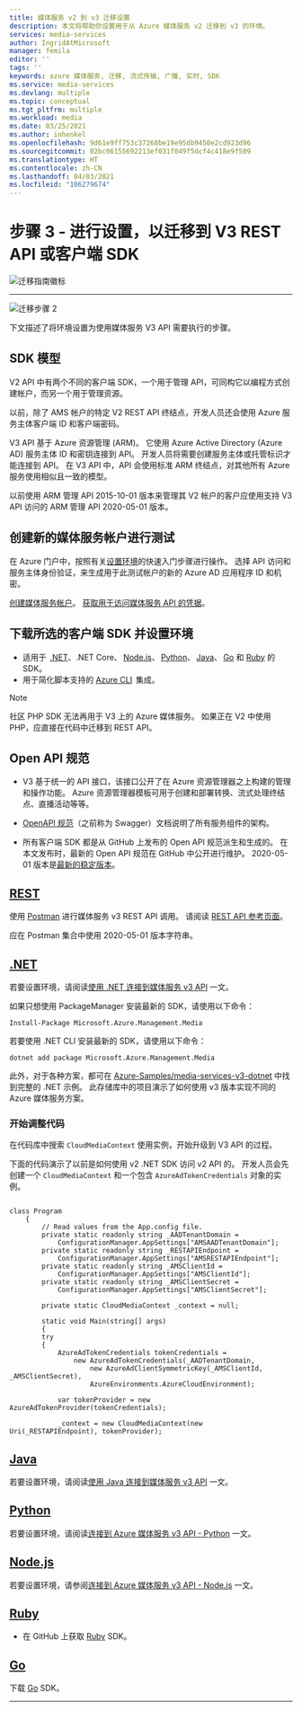 ```yaml
---
title: 媒体服务 v2 到 v3 迁移设置
description: 本文将帮助你设置用于从 Azure 媒体服务 v2 迁移到 v3 的环境。
services: media-services
author: IngridAtMicrosoft
manager: femila
editor: ''
tags: ''
keywords: azure 媒体服务, 迁移, 流式传输, 广播, 实时, SDK
ms.service: media-services
ms.devlang: multiple
ms.topic: conceptual
ms.tgt_pltfrm: multiple
ms.workload: media
ms.date: 03/25/2021
ms.author: inhenkel
ms.openlocfilehash: 9d61e9ff753c37268be19e95db9450e2cd923d96
ms.sourcegitcommit: 02bc06155692213ef031f049f5dcf4c418e9f509
ms.translationtype: HT
ms.contentlocale: zh-CN
ms.lasthandoff: 04/03/2021
ms.locfileid: "106279674"
---
```

# <a name="step-3---set-up-to-migrate-to-the-v3-rest-api-or-client-sdk"></a>步骤 3 - 进行设置，以迁移到 V3 REST API 或客户端 SDK

![迁移指南徽标](./media/migration-guide/azure-media-services-logo-migration-guide.svg)

<hr color="#5ea0ef" size="10">

![迁移步骤 2](./media/migration-guide/steps-3.svg)

下文描述了将环境设置为使用媒体服务 V3 API 需要执行的步骤。

## <a name="sdk-model"></a>SDK 模型

V2 API 中有两个不同的客户端 SDK，一个用于管理 API，可同构它以编程方式创建帐户，而另一个用于管理资源。

以前，除了 AMS 帐户的特定 V2 REST API 终结点，开发人员还会使用 Azure 服务主体客户端 ID 和客户端密码。

V3 API 基于 Azure 资源管理 (ARM)。 它使用 Azure Active Directory (Azure AD) 服务主体 ID 和密钥连接到 API。 开发人员将需要创建服务主体或托管标识才能连接到 API。 在 V3 API 中，API 会使用标准 ARM 终结点，对其他所有 Azure 服务使用相似且一致的模型。

以前使用 ARM 管理 API 2015-10-01 版本来管理其 V2 帐户的客户应使用支持 V3 API 访问的 ARM 管理 API 2020-05-01 版本。

## <a name="create-a-new-media-services-account-for-testing"></a>创建新的媒体服务帐户进行测试

在 Azure 门户中，按照有关[设置环境](setup-azure-subscription-how-to.md?tabs=portal)的快速入门步骤进行操作。 选择 API 访问和服务主体身份验证，来生成用于此测试帐户的新的 Azure AD 应用程序 ID 和机密。

[创建媒体服务帐户](account-create-how-to.md?tabs=portal)。
[获取用于访问媒体服务 API 的凭据](access-api-howto.md?tabs=portal)。

## <a name="download-client-sdk-of-your-choice-and-set-up-your-environment"></a>下载所选的客户端 SDK 并设置环境

- 适用于  [.NET](/dotnet/api/overview/azure/mediaservices/management)、.NET Core、 [Node.js](/javascript/api/overview/azure/mediaservices/management)、 [Python](/python/api/overview/azure/mediaservices/management)、 [Java](/java/api/overview/azure/mediaservices/management)、 [Go](https://godoc.org/github.com/Azure/azure-sdk-for-go/services/mediaservices/mgmt/2018-07-01/media) 和 [Ruby](https://github.com/Azure/azure-sdk-for-ruby/blob/master/README.md) 的 SDK。
- 用于简化脚本支持的 [Azure CLI](/cli/azure/ams)  集成。

> [!NOTE]
> 社区 PHP SDK 无法再用于 V3 上的 Azure 媒体服务。 如果正在 V2 中使用 PHP，应直接在代码中迁移到 REST API。

## <a name="open-api-specifications"></a>Open API 规范

- V3 基于统一的 API 接口，该接口公开了在 Azure 资源管理器之上构建的管理和操作功能。 Azure 资源管理器模板可用于创建和部署转换、流式处理终结点、直播活动等等。

- [OpenAPI 规范](https://github.com/Azure/azure-rest-api-specs/tree/master/specification/mediaservices/resource-manager/Microsoft.Media/stable/2020-05-01)（之前称为 Swagger）文档说明了所有服务组件的架构。

- 所有客户端 SDK 都是从 GitHub 上发布的 Open API 规范派生和生成的。 在本文发布时，最新的 Open API 规范在 GitHub 中公开进行维护。 2020-05-01 版本是[最新的稳定版本](https://github.com/Azure/azure-rest-api-specs/tree/master/specification/mediaservices/resource-manager/Microsoft.Media/stable/2020-05-01)。

## <a name="rest"></a>[REST](#tab/rest)

使用 [Postman](./setup-postman-rest-how-to.md) 进行媒体服务 v3 REST API 调用。
请阅读 [REST API 参考页面](/rest/api/media/)。

应在 Postman 集合中使用 2020-05-01 版本字符串。

## <a name="net"></a>[.NET](#tab/net)

若要设置环境，请阅读[使用 .NET 连接到媒体服务 v3 API](configure-connect-dotnet-howto.md) 一文。

如果只想使用 PackageManager 安装最新的 SDK，请使用以下命令：

```Install-Package Microsoft.Azure.Management.Media```

若要使用 .NET CLI 安装最新的 SDK，请使用以下命令：

```dotnet add package Microsoft.Azure.Management.Media```

此外，对于各种方案，都可在 [Azure-Samples/media-services-v3-dotnet](https://github.com/Azure-Samples/media-services-v3-dotnet) 中找到完整的 .NET 示例。 此存储库中的项目演示了如何使用 v3 版本实现不同的 Azure 媒体服务方案。

### <a name="get-started-adjusting-your-code"></a>开始调整代码

在代码库中搜索 `CloudMediaContext` 使用实例，开始升级到 V3 API 的过程。

下面的代码演示了以前是如何使用 v2 .NET SDK 访问 v2 API 的。 开发人员会先创建一个 `CloudMediaContext` 和一个包含 `AzureAdTokenCredentials` 对象的实例。

```dotnet

class Program
    {
        // Read values from the App.config file.
        private static readonly string _AADTenantDomain =
            ConfigurationManager.AppSettings["AMSAADTenantDomain"];
        private static readonly string _RESTAPIEndpoint =
            ConfigurationManager.AppSettings["AMSRESTAPIEndpoint"];
        private static readonly string _AMSClientId =
            ConfigurationManager.AppSettings["AMSClientId"];
        private static readonly string _AMSClientSecret =
            ConfigurationManager.AppSettings["AMSClientSecret"];

        private static CloudMediaContext _context = null;

        static void Main(string[] args)
        {
        try
        {
            AzureAdTokenCredentials tokenCredentials = 
                new AzureAdTokenCredentials(_AADTenantDomain,
                    new AzureAdClientSymmetricKey(_AMSClientId, _AMSClientSecret),
                    AzureEnvironments.AzureCloudEnvironment);

            var tokenProvider = new AzureAdTokenProvider(tokenCredentials);

            _context = new CloudMediaContext(new Uri(_RESTAPIEndpoint), tokenProvider);

```

## <a name="java"></a>[Java](#tab/java)

若要设置环境，请阅读[使用 Java 连接到媒体服务 v3 API](configure-connect-java-howto.md) 一文。

## <a name="python"></a>[Python](#tab/python)

若要设置环境，请阅读[连接到 Azure 媒体服务 v3 API - Python](configure-connect-python-howto.md) 一文。

## <a name="nodejs"></a>[Node.js](#tab/nodejs)

若要设置环境，请参阅[连接到 Azure 媒体服务 v3 API - Node.js](configure-connect-nodejs-howto.md) 一文。

## <a name="ruby"></a>[Ruby](#tab/ruby)

- 在 GitHub 上获取 [Ruby](https://github.com/Azure/azure-sdk-for-ruby/blob/master/README.md) SDK。

## <a name="go"></a>[Go](#tab/go)

下载 [Go](https://godoc.org/github.com/Azure/azure-sdk-for-go/services/mediaservices/mgmt/2018-07-01/media) SDK。

---
